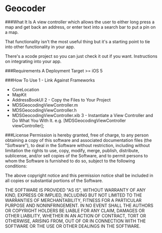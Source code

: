 Geocoder 
===========

###What It Is
A view controller which allows the user to either long press a map and get back an address, or enter text into a search bar to put a pin on a map. 

That functionality isn't the most useful thing but it's a starting point to tie into other functionality in your app.

There's a xcode project so you can just check it out if you want. Instructions on integrating into your app.

###Requirements
A Deployment Target >= iOS 5

###How To Use
1 - Link Against Frameworks
* CoreLocation
* MapKit
* AddressBookUI
2 - Copy the Files to Your Project
* MDSGeocodingViewController.m
* MDSGeocodingViewController.h
* MDSGeocodingViewController.xib
3 - Instantiate a View Controller and Do What You With It.
e.g. [MDSGeocodingViewController viewController];

###License
 Permission is hereby granted, free of charge, to any person obtaining a copy 
 of this software and associated documentation files (the "Software"), to deal
 in the Software without restriction, including without limitation the rights 
 to use, copy, modify, merge, publish, distribute, sublicense, and/or sell 
 copies of the Software, and to permit persons to whom the Software is 
 furnished to do so, subject to the following conditions:

  The above copyright notice and this permission notice shall be included in 
  all copies or substantial portions of the Software.

  THE SOFTWARE IS PROVIDED "AS IS", WITHOUT WARRANTY OF ANY KIND, EXPRESS OR 
  IMPLIED, INCLUDING BUT NOT LIMITED TO THE WARRANTIES OF MERCHANTABILITY, 
  FITNESS FOR A PARTICULAR PURPOSE AND NONINFRINGEMENT. IN NO EVENT SHALL THE 
  AUTHORS OR COPYRIGHT HOLDERS BE LIABLE FOR ANY CLAIM, DAMAGES OR OTHER 
  LIABILITY, WHETHER IN AN ACTION OF CONTRACT, TORT OR OTHERWISE, ARISING 
  FROM, OUT OF OR IN CONNECTION WITH THE SOFTWARE OR THE USE OR OTHER 
  DEALINGS IN THE SOFTWARE.
